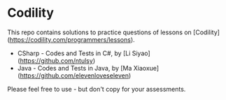 # Codility

This repo contains solutions to practice questions of lessons on [Codility] (https://codility.com/programmers/lessons). 

- CSharp - Codes and Tests in C#, by [Li Siyao] (https://github.com/ntulsy)
- Java - Codes and Tests in Java, by [Ma Xiaoxue] (https://github.com/elevenloveseleven)

Please feel free to use - but don't copy for your assessments. 
